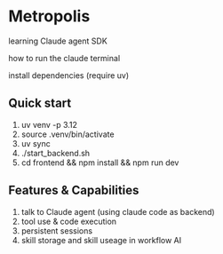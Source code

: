 # Metropolis

learning Claude agent SDK

how to run the claude terminal

install dependencies (require uv)


## Quick start

1. uv venv -p 3.12
2. source .venv/bin/activate
3. uv sync
4. ./start_backend.sh
5. cd frontend && npm install && npm run dev


## Features & Capabilities

1. talk to Claude agent (using claude code as backend)
2. tool use & code execution
3. persistent sessions
4. skill storage and skill useage in workflow AI

